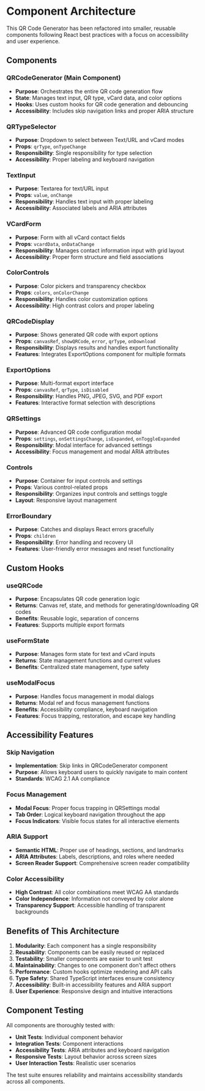 # Component Architecture

This QR Code Generator has been refactored into smaller, reusable components following React best practices with a focus on accessibility and user experience.

## Components

### QRCodeGenerator (Main Component)

- **Purpose**: Orchestrates the entire QR code generation flow
- **State**: Manages text input, QR type, vCard data, and color options
- **Hooks**: Uses custom hooks for QR code generation and debouncing
- **Accessibility**: Includes skip navigation links and proper ARIA structure

### QRTypeSelector

- **Purpose**: Dropdown to select between Text/URL and vCard modes
- **Props**: `qrType`, `onTypeChange`
- **Responsibility**: Single responsibility for type selection
- **Accessibility**: Proper labeling and keyboard navigation

### TextInput

- **Purpose**: Textarea for text/URL input
- **Props**: `value`, `onChange`
- **Responsibility**: Handles text input with proper labeling
- **Accessibility**: Associated labels and ARIA attributes

### VCardForm

- **Purpose**: Form with all vCard contact fields
- **Props**: `vcardData`, `onDataChange`
- **Responsibility**: Manages contact information input with grid layout
- **Accessibility**: Proper form structure and field associations

### ColorControls

- **Purpose**: Color pickers and transparency checkbox
- **Props**: `colors`, `onColorChange`
- **Responsibility**: Handles color customization options
- **Accessibility**: High contrast colors and proper labeling

### QRCodeDisplay

- **Purpose**: Shows generated QR code with export options
- **Props**: `canvasRef`, `showQRCode`, `error`, `qrType`, `onDownload`
- **Responsibility**: Displays results and handles export functionality
- **Features**: Integrates ExportOptions component for multiple formats

### ExportOptions

- **Purpose**: Multi-format export interface
- **Props**: `canvasRef`, `qrType`, `isDisabled`
- **Responsibility**: Handles PNG, JPEG, SVG, and PDF export
- **Features**: Interactive format selection with descriptions

### QRSettings

- **Purpose**: Advanced QR code configuration modal
- **Props**: `settings`, `onSettingsChange`, `isExpanded`, `onToggleExpanded`
- **Responsibility**: Modal interface for advanced settings
- **Accessibility**: Focus management and modal ARIA attributes

### Controls

- **Purpose**: Container for input controls and settings
- **Props**: Various control-related props
- **Responsibility**: Organizes input controls and settings toggle
- **Layout**: Responsive layout management

### ErrorBoundary

- **Purpose**: Catches and displays React errors gracefully
- **Props**: `children`
- **Responsibility**: Error handling and recovery UI
- **Features**: User-friendly error messages and reset functionality

## Custom Hooks

### useQRCode

- **Purpose**: Encapsulates QR code generation logic
- **Returns**: Canvas ref, state, and methods for generating/downloading QR codes
- **Benefits**: Reusable logic, separation of concerns
- **Features**: Supports multiple export formats

### useFormState

- **Purpose**: Manages form state for text and vCard inputs
- **Returns**: State management functions and current values
- **Benefits**: Centralized state management, type safety

### useModalFocus

- **Purpose**: Handles focus management in modal dialogs
- **Returns**: Modal ref and focus management functions
- **Benefits**: Accessibility compliance, keyboard navigation
- **Features**: Focus trapping, restoration, and escape key handling

## Accessibility Features

### Skip Navigation

- **Implementation**: Skip links in QRCodeGenerator component
- **Purpose**: Allows keyboard users to quickly navigate to main content
- **Standards**: WCAG 2.1 AA compliance

### Focus Management

- **Modal Focus**: Proper focus trapping in QRSettings modal
- **Tab Order**: Logical keyboard navigation throughout the app
- **Focus Indicators**: Visible focus states for all interactive elements

### ARIA Support

- **Semantic HTML**: Proper use of headings, sections, and landmarks
- **ARIA Attributes**: Labels, descriptions, and roles where needed
- **Screen Reader Support**: Comprehensive screen reader compatibility

### Color Accessibility

- **High Contrast**: All color combinations meet WCAG AA standards
- **Color Independence**: Information not conveyed by color alone
- **Transparency Support**: Accessible handling of transparent backgrounds

## Benefits of This Architecture

1. **Modularity**: Each component has a single responsibility
2. **Reusability**: Components can be easily reused or replaced
3. **Testability**: Smaller components are easier to unit test
4. **Maintainability**: Changes to one component don't affect others
5. **Performance**: Custom hooks optimize rendering and API calls
6. **Type Safety**: Shared TypeScript interfaces ensure consistency
7. **Accessibility**: Built-in accessibility features and ARIA support
8. **User Experience**: Responsive design and intuitive interactions

## Component Testing

All components are thoroughly tested with:

- **Unit Tests**: Individual component behavior
- **Integration Tests**: Component interactions
- **Accessibility Tests**: ARIA attributes and keyboard navigation
- **Responsive Tests**: Layout behavior across screen sizes
- **User Interaction Tests**: Realistic user scenarios

The test suite ensures reliability and maintains accessibility standards across all components.
